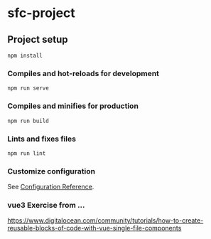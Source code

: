 # sfc-project

## Project setup
```
npm install
```

### Compiles and hot-reloads for development
```
npm run serve
```

### Compiles and minifies for production
```
npm run build
```

### Lints and fixes files
```
npm run lint
```

### Customize configuration
See [Configuration Reference](https://cli.vuejs.org/config/).

### vue3 Exercise from ...
https://www.digitalocean.com/community/tutorials/how-to-create-reusable-blocks-of-code-with-vue-single-file-components

